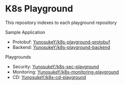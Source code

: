 # K8s Playground

This repository indexes to each playground repository

Sample Application

- Protobuf: [YunosukeY/k8s-playground-protobuf](https://github.com/YunosukeY/k8s-playground-protobuf)
- Backend: [YunosukeY/k8s-playground-backend](https://github.com/YunosukeY/k8s-playground-backend)

Playgrounds

- Security: [YunosukeY/k8s-sec-playground](https://github.com/YunosukeY/k8s-sec-playground)
- Monitoring: [YunosukeY/k8s-monitoring-playground](https://github.com/YunosukeY/k8s-monitoring-playground)
- CD: [YunosukeY/k8s-cd-playground](https://github.com/YunosukeY/k8s-cd-playground)
